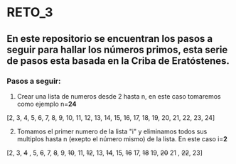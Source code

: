 # RETO_3
## En este repositorio se encuentran los pasos a seguir para hallar los números primos, esta serie de pasos esta basada en la Criba de Eratóstenes.
### Pasos a seguir:
1. Crear una lista de numeros desde 2 hasta n, en este caso tomaremos como ejemplo n=**24** 

[2, 3, 4, 5, 6, 7, 8, 9, 10, 11, 12, 13, 14, 15, 16, 17, 18, 19, 20, 21, 22, 23, 24]

2. Tomamos el primer numero de la lista "i" y eliminamos todos sus multiplos hasta n (exepto el número mismo) de la lista.
   En este caso i=**2**

 [2, 3, ~~4~~ , 5, ~~6~~, 7, ~~8~~, 9, ~~10~~, 11, ~~12~~, 13, ~~14~~, 15, ~~16~~ 17, ~~18~~ 19, ~~20~~ 21 , ~~22~~, 23]

 
